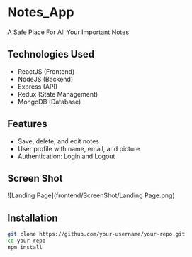 # Notes_App

A Safe Place For All Your Important Notes

## Technologies Used

- ReactJS (Frontend)
- NodeJS (Backend)
- Express (API)
- Redux (State Management)
- MongoDB (Database)

## Features

- Save, delete, and edit notes
- User profile with name, email, and picture
- Authentication: Login and Logout

## Screen Shot 

![Landing Page](frontend/ScreenShot/Landing Page.png)

## Installation

```bash
git clone https://github.com/your-username/your-repo.git
cd your-repo
npm install


